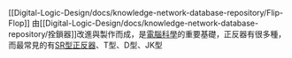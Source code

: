 [[Digital-Logic-Design/docs/knowledge-network-database-repository/Flip-Flop]] 由[[Digital-Logic-Design/docs/knowledge-network-database-repository/拴鎖器]]改進與製作而成，是[電腦科學](Digital-Logic-Design/docs/knowledge-network-database-repository/電腦科學.md)的重要基礎，正反器有很多種，而最常見的有[SR型正反器](Digital-Logic-Design/docs/knowledge-network-database-repository/SR型正反器.md)、T型、D型、JK型
